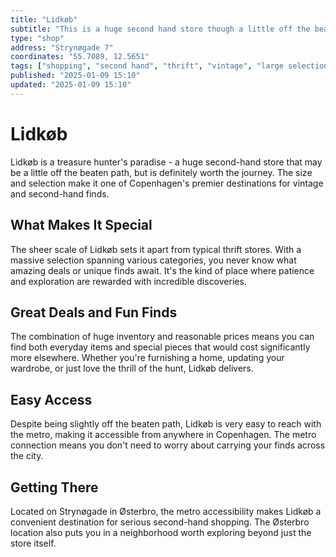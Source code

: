 ```yaml
---
title: "Lidkøb"
subtitle: "This is a huge second hand store though a little off the beaten path. Very easy to reach with the metro."
type: "shop"
address: "Strynøgade 7"
coordinates: "55.7089, 12.5651"
tags: ["shopping", "second hand", "thrift", "vintage", "large selection", "metro accessible"]
published: "2025-01-09 15:10"
updated: "2025-01-09 15:10"
---
```


# Lidkøb

Lidkøb is a treasure hunter's paradise - a huge second-hand store that may be a little off the beaten path, but is definitely worth the journey. The size and selection make it one of Copenhagen's premier destinations for vintage and second-hand finds.

## What Makes It Special

The sheer scale of Lidkøb sets it apart from typical thrift stores. With a massive selection spanning various categories, you never know what amazing deals or unique finds await. It's the kind of place where patience and exploration are rewarded with incredible discoveries.

## Great Deals and Fun Finds

The combination of huge inventory and reasonable prices means you can find both everyday items and special pieces that would cost significantly more elsewhere. Whether you're furnishing a home, updating your wardrobe, or just love the thrill of the hunt, Lidkøb delivers.

## Easy Access

Despite being slightly off the beaten path, Lidkøb is very easy to reach with the metro, making it accessible from anywhere in Copenhagen. The metro connection means you don't need to worry about carrying your finds across the city.

## Getting There

Located on Strynøgade in Østerbro, the metro accessibility makes Lidkøb a convenient destination for serious second-hand shopping. The Østerbro location also puts you in a neighborhood worth exploring beyond just the store itself.
